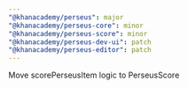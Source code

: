 ```yaml
---
"@khanacademy/perseus": major
"@khanacademy/perseus-core": minor
"@khanacademy/perseus-score": minor
"@khanacademy/perseus-dev-ui": patch
"@khanacademy/perseus-editor": patch
---
```


Move scorePerseusItem logic to PerseusScore
